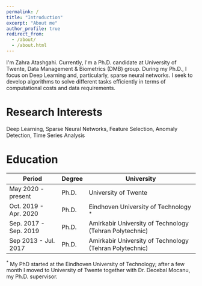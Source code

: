 ```yaml
---
permalink: /
title: "Introduction"
excerpt: "About me"
author_profile: true
redirect_from: 
  - /about/
  - /about.html
---
```


I'm Zahra Atashgahi. Currently, I'm a Ph.D. candidate at University of Twente, Data Management & Biometrics (DMB) group. During my Ph.D., I focus on Deep Learning and, particularly, sparse neural networks. I seek to develop algorithms to solve different tasks efficiently in terms of computational costs and data requirements.


Research Interests
======
Deep Learning, Sparse Neural Networks, Feature Selection, Anomaly Detection, Time Series Analysis

Education
======
 Period | Degree | University
------------ | ------------- | -------------
 May 2020 - present | Ph.D. | University of Twente
 Oct. 2019 - Apr. 2020| Ph.D. | Eindhoven University of Technology <sup>*</sup>
 Sep. 2017 - Sep. 2019 | Ph.D. | Amirkabir University of Technology (Tehran Polytechnic)
 Sep 2013 - Jul. 2017 | Ph.D. | Amirkabir University of Technology (Tehran Polytechnic)




<sup>*</sup> My PhD started at the Eindhoven University of Technology; after a few month I moved to University of Twente together with Dr. Decebal Mocanu, my Ph.D. supervisor.


